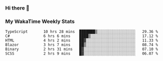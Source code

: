 ### Hi there 👋

<!--
**royschrauwen/royschrauwen** is a ✨ _special_ ✨ repository because its `README.md` (this file) appears on your GitHub profile.

Here are some ideas to get you started:

- 🔭 I’m currently working on ...
- 🌱 I’m currently learning ...
- 👯 I’m looking to collaborate on ...
- 🤔 I’m looking for help with ...
- 💬 Ask me about ...
- 📫 How to reach me: ...
- 😄 Pronouns: ...
- ⚡ Fun fact: ...
-->


### My WakaTime Weekly Stats
<!--START_SECTION:waka-->

```text
TypeScript       10 hrs 28 mins  ███████▒░░░░░░░░░░░░░░░░░   29.36 %
C#               6 hrs 6 mins    ████▒░░░░░░░░░░░░░░░░░░░░   17.12 %
HTML             4 hrs 2 mins    ██▓░░░░░░░░░░░░░░░░░░░░░░   11.33 %
Blazor           3 hrs 7 mins    ██▒░░░░░░░░░░░░░░░░░░░░░░   08.74 %
Binary           2 hrs 31 mins   █▓░░░░░░░░░░░░░░░░░░░░░░░   07.10 %
SCSS             2 hrs 9 mins    █▓░░░░░░░░░░░░░░░░░░░░░░░   06.07 %
```

<!--END_SECTION:waka-->
